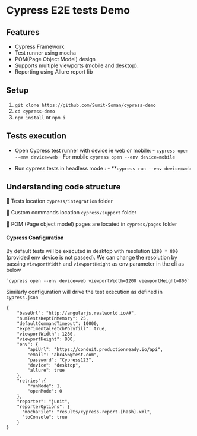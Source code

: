 # **Cypress E2E tests Demo**

## Features
- Cypress Framework
- Test runner using mocha 
- POM(Page Object Model) design
- Supports multiple viewports (mobile and desktop). 
- Reporting using Allure report lib

## Setup

1. `git clone https://github.com/Sumit-Soman/cypress-demo`
2. `cd cypress-demo`  
3. `npm install` or `npm i`


## Tests execution

- Open Cypress test runner with device ie web or mobile:
      - `cypress open --env device=web` 
      - For mobile `cypress open --env device=mobile`
    
- Run cypress tests in headless mode :
      - **`cypress run --env device=web`

##  Understanding code structure
:file_folder: Tests location `cypress/integration` folder

:file_folder: Custom commands location `cypress/support` folder

:file_folder: POM (Page object model) pages are located in `cypress/pages` folder 

#### Cypress Configuration

By default tests will be executed in desktop with resolution `1280 * 800` (provided env device is not passed). We can change the resolution by passing `viewportWidth` and  `viewportHeight` as env parameter in the cli as below

    `cypress open --env device=web viewportWidth=1200 viewportHeight=800` 

Similarly configuration will drive the test execution as defined in `cypress.json` 

```
{
    "baseUrl": "http://angularjs.realworld.io/#",
    "numTestsKeptInMemory": 25,
    "defaultCommandTimeout": 10000,
    "experimentalFetchPolyfill": true,
    "viewportWidth": 1280,
    "viewportHeight": 800,
    "env": {
        "apiUrl": "https://conduit.productionready.io/api",
        "email": "abc456@test.com",
        "password": "Cypress123",
        "device": "desktop",
        "allure": true
    },
    "retries":{
        "runMode": 1,
        "openMode": 0
    },
    "reporter": "junit",
    "reporterOptions": {
      "mochaFile": "results/cypress-report.[hash].xml",
      "toConsole": true
    }
}
```